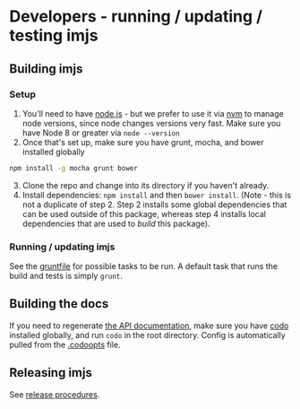 # Developers - running / updating / testing imjs

## Building imjs

### Setup

1. You'll need to have [node.js](https://nodejs.org/en/download/) - but we prefer to use it via [nvm](https://github.com/creationix/nvm#installation) to manage node versions, since node changes versions very fast. Make sure you have Node 8 or greater via `node --version`
2. Once that's set up, make sure you have grunt, mocha, and bower installed globally
```bash
npm install -g mocha grunt bower
```
3. Clone the repo and change into its directory if you haven't already.
4. Install dependencies: `npm install` and then `bower install`. (Note - this is not a duplicate of step 2. Step 2 installs some global dependencies that can be used outside of this package, whereas step 4 installs local dependencies that are used to _build_ this package).

### Running / updating imjs

See the [gruntfile](gruntfile.js) for possible tasks to be run. A default task that runs the build and tests is simply `grunt`.

## Building the docs

If you need to regenerate [the API documentation](http://alexkalderimis.github.io/imjs/), make sure you have [codo](https://www.npmjs.com/package/codo) installed globally, and run `codo` in the root directory. Config is automatically pulled from the [.codoopts](.codoopts) file.

## Releasing imjs

See [release procedures](release-procedure.md).
